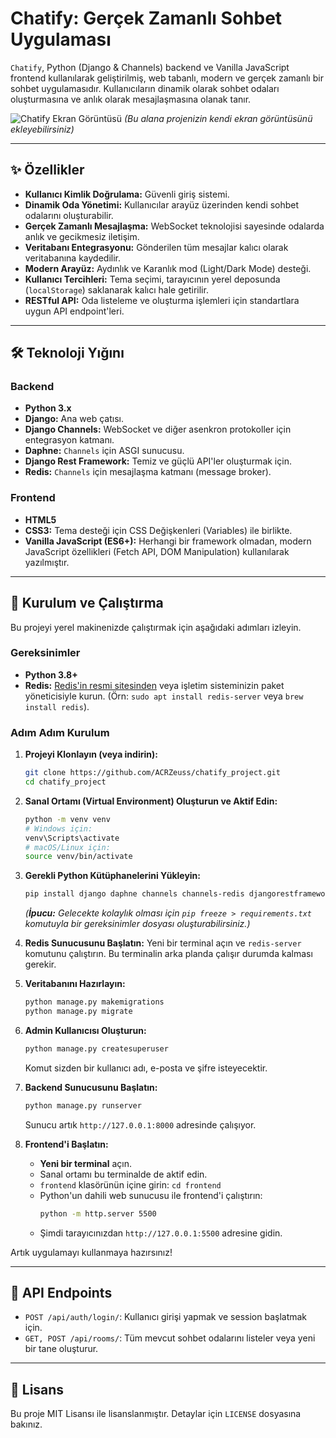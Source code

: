 # Chatify: Gerçek Zamanlı Sohbet Uygulaması

`Chatify`, Python (Django & Channels) backend ve Vanilla JavaScript frontend kullanılarak geliştirilmiş, web tabanlı, modern ve gerçek zamanlı bir sohbet uygulamasıdır. Kullanıcıların dinamik olarak sohbet odaları oluşturmasına ve anlık olarak mesajlaşmasına olanak tanır.

![Chatify Ekran Görüntüsü](https://imgur.com/G74nhmq)
*(Bu alana projenizin kendi ekran görüntüsünü ekleyebilirsiniz)*

---

## ✨ Özellikler

- **Kullanıcı Kimlik Doğrulama:** Güvenli giriş sistemi.
- **Dinamik Oda Yönetimi:** Kullanıcılar arayüz üzerinden kendi sohbet odalarını oluşturabilir.
- **Gerçek Zamanlı Mesajlaşma:** WebSocket teknolojisi sayesinde odalarda anlık ve gecikmesiz iletişim.
- **Veritabanı Entegrasyonu:** Gönderilen tüm mesajlar kalıcı olarak veritabanına kaydedilir.
- **Modern Arayüz:** Aydınlık ve Karanlık mod (Light/Dark Mode) desteği.
- **Kullanıcı Tercihleri:** Tema seçimi, tarayıcının yerel deposunda (`localStorage`) saklanarak kalıcı hale getirilir.
- **RESTful API:** Oda listeleme ve oluşturma işlemleri için standartlara uygun API endpoint'leri.

---

## 🛠️ Teknoloji Yığını

### Backend
- **Python 3.x**
- **Django:** Ana web çatısı.
- **Django Channels:** WebSocket ve diğer asenkron protokoller için entegrasyon katmanı.
- **Daphne:** `Channels` için ASGI sunucusu.
- **Django Rest Framework:** Temiz ve güçlü API'ler oluşturmak için.
- **Redis:** `Channels` için mesajlaşma katmanı (message broker).

### Frontend
- **HTML5**
- **CSS3:** Tema desteği için CSS Değişkenleri (Variables) ile birlikte.
- **Vanilla JavaScript (ES6+):** Herhangi bir framework olmadan, modern JavaScript özellikleri (Fetch API, DOM Manipulation) kullanılarak yazılmıştır.

---

## 🚀 Kurulum ve Çalıştırma

Bu projeyi yerel makinenizde çalıştırmak için aşağıdaki adımları izleyin.

### Gereksinimler
- **Python 3.8+**
- **Redis:** [Redis'in resmi sitesinden](https://redis.io/docs/latest/operate/oss_and_stack/install/install-redis/) veya işletim sisteminizin paket yöneticisiyle kurun. (Örn: `sudo apt install redis-server` veya `brew install redis`).

### Adım Adım Kurulum

1.  **Projeyi Klonlayın (veya indirin):**
    ```bash
    git clone https://github.com/ACRZeuss/chatify_project.git
    cd chatify_project
    ```

2.  **Sanal Ortamı (Virtual Environment) Oluşturun ve Aktif Edin:**
    ```bash
    python -m venv venv
    # Windows için:
    venv\Scripts\activate
    # macOS/Linux için:
    source venv/bin/activate
    ```

3.  **Gerekli Python Kütüphanelerini Yükleyin:**
    ```bash
    pip install django daphne channels channels-redis djangorestframework django-cors-headers
    ```
    *(**İpucu:** Gelecekte kolaylık olması için `pip freeze > requirements.txt` komutuyla bir gereksinimler dosyası oluşturabilirsiniz.)*

4.  **Redis Sunucusunu Başlatın:**
    Yeni bir terminal açın ve `redis-server` komutunu çalıştırın. Bu terminalin arka planda çalışır durumda kalması gerekir.

5.  **Veritabanını Hazırlayın:**
    ```bash
    python manage.py makemigrations
    python manage.py migrate
    ```

6.  **Admin Kullanıcısı Oluşturun:**
    ```bash
    python manage.py createsuperuser
    ```
    Komut sizden bir kullanıcı adı, e-posta ve şifre isteyecektir.

7.  **Backend Sunucusunu Başlatın:**
    ```bash
    python manage.py runserver
    ```
    Sunucu artık `http://127.0.0.1:8000` adresinde çalışıyor.

8.  **Frontend'i Başlatın:**
    - **Yeni bir terminal** açın.
    - Sanal ortamı bu terminalde de aktif edin.
    - `frontend` klasörünün içine girin: `cd frontend`
    - Python'un dahili web sunucusu ile frontend'i çalıştırın:
        ```bash
        python -m http.server 5500
        ```
    - Şimdi tarayıcınızdan `http://127.0.0.1:5500` adresine gidin.

Artık uygulamayı kullanmaya hazırsınız!

---

## 📝 API Endpoints

- `POST /api/auth/login/`: Kullanıcı girişi yapmak ve session başlatmak için.
- `GET, POST /api/rooms/`: Tüm mevcut sohbet odalarını listeler veya yeni bir tane oluşturur.

---

## 📄 Lisans

Bu proje MIT Lisansı ile lisanslanmıştır. Detaylar için `LICENSE` dosyasına bakınız.